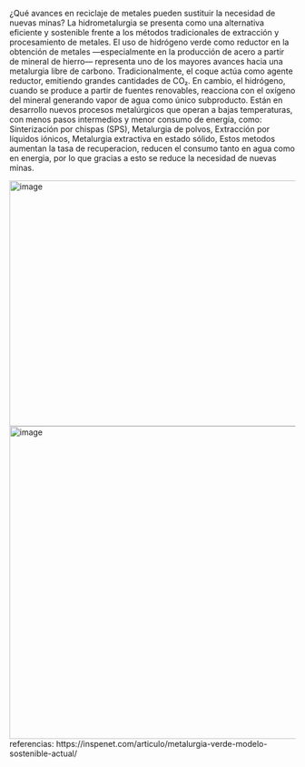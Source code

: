¿Qué avances en reciclaje de metales pueden sustituir la necesidad de nuevas minas?
La hidrometalurgia se presenta como una alternativa eficiente y sostenible frente a los métodos tradicionales de extracción y procesamiento de metales. 
El uso de hidrógeno verde como reductor en la obtención de metales —especialmente en la producción de acero a partir de mineral de hierro— representa uno de los mayores avances hacia una metalurgia libre de carbono. Tradicionalmente, el coque actúa como agente reductor, emitiendo grandes cantidades de CO₂. En cambio, el hidrógeno, cuando se produce a partir de fuentes renovables, reacciona con el oxígeno del mineral generando vapor de agua como único subproducto.
Están en desarrollo nuevos procesos metalúrgicos que operan a bajas temperaturas, con menos pasos intermedios y menor consumo de energía, como:
Sinterización por chispas (SPS),
Metalurgia de polvos,
Extracción por líquidos iónicos,
Metalurgia extractiva en estado sólido,
Estos metodos aumentan la tasa de recuperacion, reducen el consumo tanto en agua como en energia, por lo que gracias a esto se reduce la necesidad de nuevas minas.

<img width="768" height="432" alt="image" src="https://github.com/user-attachments/assets/bf9f2cbc-2d7e-4e5d-941f-0ff11d877327" />
<img width="850" height="550" alt="image" src="https://github.com/user-attachments/assets/c26cef99-19d4-45a0-ae32-a73a6e33e37e" />
referencias: https://inspenet.com/articulo/metalurgia-verde-modelo-sostenible-actual/
